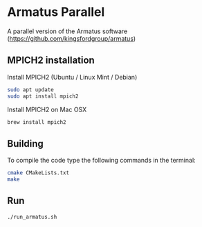 # Armatus Parallel
A parallel version of the Armatus software (https://github.com/kingsfordgroup/armatus)

## MPICH2 installation
Install MPICH2 (Ubuntu / Linux Mint / Debian)
```bash
sudo apt update
sudo apt install mpich2
```
Install MPICH2 on Mac OSX
```bash
brew install mpich2
```

## Building
To compile the code type the following commands in the terminal:
```bash
cmake CMakeLists.txt
make
```
## Run
```bash
./run_armatus.sh
```

